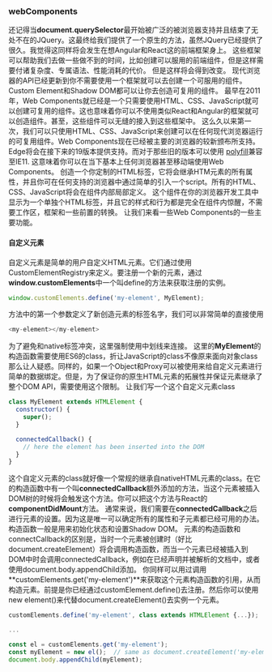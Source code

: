 ### webComponents
还记得当**document.querySelector**最开始被广泛的被浏览器支持并且结束了无处不在的JQuery。这最终给我们提供了一个原生的方法，虽然JQuery已经提供了很久。我觉得这同样将会发生在想Angular和React这的前端框架身上。
这些框架可以帮助我们去做一些做不到的时间，比如创建可以服用的前端组件，但是这样需要付诸复杂度、专属语法、性能消耗的代价。
但是这样将会得到改变。
现代浏览器的API已经更新到你不需要使用一个框架就可以去创建一个可服用的组件。Custom Element和Shadow DOM都可以让你去创造可复用的组件。
最早在2011年，Web Components就已经是一个只需要使用HTML、CSS、JavaScript就可以创建可复用的组件。这也意味着你可以不使用类似React和Angular的框架就可以创造组件。甚至，这些组件可以无缝的接入到这些框架中。
这么久以来第一次，我们可以只使用HTML、CSS、JavaScript来创建可以在任何现代浏览器运行的可复用组件。Web Components现在已经被主要的浏览器的较新颁布所支持。
Edge将会在接下来的19版本提供支持。而对于那些旧的版本可以使用 [polyfill](https://github.com/webcomponents/webcomponentsjs)兼容至IE11.
这意味着你可以在当下基本上任何浏览器甚至移动端使用Web Components。
创造一个你定制的HTML标签，它将会继承HTM元素的所有属性，并且你可在任何支持的浏览器中通过简单的引入一个script。所有的HTML、CSS、JavaScript将会在组件内部局部定义。
这个组件在你的浏览器开发工具中显示为一个单独个HTML标签，并且它的样式和行为都是完全在组件内惊醒，不需要工作区，框架和一些前置的转换。
让我们来看一些Web Components的一些主要功能。

#### 自定义元素
自定义元素是简单的用户自定义HTML元素。它们通过使用CustomElementRegistry来定义。要注册一个新的元素，通过**window.customElements**中一个叫define的方法来获取注册的实例。
```javascript
window.customElements.define('my-element', MyElement);
```
方法中的第一个参数定义了新创造元素的标签名字，我们可以非常简单的直接使用
```javascript
<my-element></my-element> 
```
为了避免和native标签冲突，这里强制使用中划线来连接。
这里的**MyElement**的构造函数需要使用ES6的class，折让JavaScript的class不像原来面向对象class那么让人疑惑。同样的，如果一个Object和Proxy可以被使用来给自定义元素进行简单的数据绑定。但是，为了保证你的原生HTML元素的拓展性并保证元素继承了整个DOM API，需要使用这个限制。
让我们写一个这个自定义元素class
```javascript
class MyElement extends HTMLElement {
  constructor() {
    super();
  }

  connectedCallback() {
    // here the element has been inserted into the DOM
  }
}
```
这个自定义元素的class就好像一个常规的继承自nativeHTML元素的class。在它的构造函数中有一个叫**connectedCallback**额外添加的方法，当这个元素被插入DOM树的时候将会触发这个方法。你可以把这个方法与React的**componentDidMount**方法。
通常来说，我们需要在**connectedCallback**之后进行元素的设置。因为这是唯一可以确定所有的属性和子元素都已经可用的办法。构造函数一般是用来初始化状态和设置Shadow DOM。
元素的构造函数和connectCallback的区别是，当时一个元素被创建时（好比document.createElement）将会调用构造函数，而当一个元素已经被插入到DOM中时会调用connectedCallback，例如在已经声明并被解析的文档中，或者使用document.body.appendChild添加。
你同样可以用过调用**customElements.get('my-element')**来获取这个元素构造函数的引用，从而构造元素。前提是你已经通过customElement.define()去注册。然后你可以使用new element()来代替document.createElement()去实例一个元素。
```javascript
customElements.define('my-element', class extends HTMLElement {...});

...

const el = customElements.get('my-element');
const myElement = new el();  // same as document.createElement('my-element');
document.body.appendChild(myElement);
```